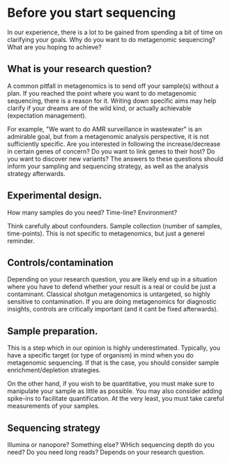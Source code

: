 # Before you start sequencing

In our experience, there is a lot to be gained from spending a bit of time on clarifying your goals. Why do you want to do metagenomic sequencing? What are you hoping to achieve?

## What is your research question? 

A common pitfall in metagenomics is to send off your sample(s) without a plan. If you reached the point where you want to do metagenomic sequencing, there is a reason for it. Writing down specific aims may help clarify if your dreams are of the wild kind, or actually achievable (expectation management). 

For example, "We want to do AMR surveillance in wastewater" is an admirable goal, but from a metagenomic analysis perspective, it is not sufficiently specific. Are you interested in following the increase/decrease in certain genes of concern? Do you want to link genes to their host? Do you want to discover new variants? The answers to these questions should inform your sampling and sequencing strategy, as well as the analysis strategy afterwards.

## Experimental design. 

How many samples do you need? Time-line? Environment? 

Think carefully about confounders. Sample collection (number of samples, time-points). This is not specific to metagenomics, but just a generel reminder.

## Controls/contamination

Depending on your research question, you are likely end up in a situation where you have to defend whether your result is a real or could be just a contaminant. Classical shotgun metagenomics is untargeted, so highly sensitive to contamination. If you are doing metagenomics for diagnostic insights, controls are critically important (and it cant be fixed afterwards). 

## Sample preparation. 

This is a step which in our opinion is highly underestimated. Typically, you have a specific target (or type of organism) in mind when you do metagenomic sequencing. If that is the case, you should consider sample enrichment/depletion strategies.

On the other hand, if you wish to be quantitative, you must make sure to manipulate your sample as little as possible. You may also consider adding spike-ins to facilitate quantification. At the very least, you must take careful measurements of your samples.

## Sequencing strategy

Illumina or nanopore? Something else? WHich sequencing depth do you need? Do you need long reads? Depends on your research question.

